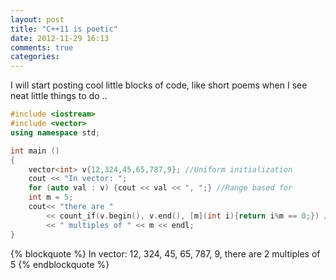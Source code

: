 ```yaml
---
layout: post
title: "C++11 is poetic"
date: 2012-11-29 16:13
comments: true
categories: 
---
```


I will start posting cool little blocks of code, like short poems when I see neat little things to do ..

```c++ Find multiples in a vector the C++11 way
#include <iostream>
#include <vector>
using namespace std;

int main ()
{
	vector<int> v{12,324,45,65,787,9}; //Uniform initialization
	cout << "In vector: "; 
	for (auto val : v) {cout << val << ", ";} //Range based for
	int m = 5;
	cout<< "there are " 
		<< count_if(v.begin(), v.end(), [m](int i){return i%m == 0;}) //lambdas
		<< " multiples of " << m << endl;
}

```

{% blockquote %}
In vector: 12, 324, 45, 65, 787, 9, there are 2 multiples of 5
{% endblockquote %}